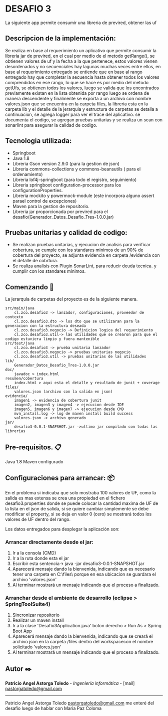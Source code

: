# DESAFIO 3

La siguiente app permite consumir una libreria de previred, obtener las uf

## Descripcion de la implementación:

Se realiza en base al requerimiento un aplicativo que permite consumir la libreria jar de previred, en el cual por medio de el metodo getRange(), se obtienen valores de uf y la fecha a la que pertenece, estos valores vienen desordenados y no secuenciales hay lagunas muchas veces entre ellos, en base al requerimiento entregado se entiende que en base al rango entregado hay que completar la secuencia hasta obtener todos los valores comprendidos en ese rango, lo que se hace es por medio del metodo getUfs, se obtienen todos los valores, luego  se valida que los encontrados previamente existan en la lista obtenida por rango luego se ordena de manera descendente y finalmente se exporta a un archivo con nombre valores.json que se encuentra en la carpeta files, la libreria esta en la carpeta lib y el detalle de la jerarquia y estructura de carpetas se detalla a continuacion, se agrega logger para ver el trace del aplicativo. se documenta el codigo, se agregan pruebas unitarias y se realiza un scan con sonarlint para asegurar la calidad de codigo.

## Tecnologia utilizada:
 - Springboot
 - Java 1.8
 - Libreria Gson version 2.9.0 (para la gestion de json)
 - Libreria commons-collections y commons-beansutils ( para el ordenamiento)
 - Libreria lof4j-springboot (para todo el registro, seguimiento)
 - Libreria springboot configuration-processor para los configurationProperties.
 - Libreria mockito y powermock-module (este incorpora alguno assert parael control de excepciones)
 - Maven para la gestion de repositorio. 
 - Libreria jar proporcionada por previred para el desafio(Generador_Datos_Desafio_Tres-1.0.0.jar)
 
## Pruebas unitarias y calidad de codigo:
 - Se realizan pruebas unitarias, y ejecucion de analisis para verificar cobertura, se cumple con los standares minimos de un 90% de cobertura del proyecto, se adjunta evidencia en carpeta /evidencia con el detalle de cobrtura.
 - Se realiza analisis con Plugin SonarLint, para reducir deuda tecnica. y cumplir con los standares minimos.

## Comenzando 🚀
La jerarquía de carpetas del proyecto es de la siguiente manera.
```
src/main/java
	cl.zco.desafio3 -> lanzador, configuraciones, proveedor de contexto
	cl.zco.desafio3.dto -> los dto que se utilizaran para la generacion con la estructura deseada
	cl.zco.desafio3.negocio -> Definicion logica del requerimiento
	cl.zco.desafio3.util-> las utilidades que se crearon para que el codigo estuviera limpio y fuera mantenible
src/test/java
	cl.zco.desafio3 -> prueba unitaria lanzador
	cl.zco.desafio3.negocio -> pruebas unitarias negocio	
	cl.zco.desafio3.util -> pruebas unitarias de las utilidades
lib/
	Generador_Datos_Desafio_Tres-1.0.0.jar
doc/
	javadoc > index.html 
resumen/cobertura
	index.html > aqui esta el detalle y resultado de junit + coverage
files/
	valores.json (archivo con la salida en json)
evidencia/
	imagen1 -> evidencia de cobertura junit
	imagen2, imagen3 y imagen4 -> ejecucion desde IDE
	imagen5, imagen6 y imagen7 -> ejecucion desde CMD
	mvn_install.log -> log de maven install build success
	valores.json -> archivo generado
jar/
	desafio3-0.0.1-SNAPSHOT.jar ->ultimo jar compilado con todas las librerias 
```

## Pre-requisitos. 📋

Java 1.8
Maven configurado

## Configuraciones para arrancar:  📦
En el problema si indicaba que solo mostraba 100 valores de UF, como la salida es mas extensa se crea una propiedad en el fichero desafio3.properties donde se puede colocar la cantidad maxima de UF de la lista en el json de salida, si se quiere cambiar simplemente se debe modificar el property, si se deja en valor 0 (cero) se mostrará todos los valores de UF dentro del rango.

Los datos entregados para desplegar la aplicación son:

### Arrancar directamente desde el jar: 
1. Ir a la consola (CMD)
2. Ir a la ruta donde esta el jar
3. Escribir esta sentencia-> java -jar desafio3-0.0.1-SNAPSHOT.jar
4. Aparecerá mensaje dando la bienvenida, indicando que es necesario tener una carpeta en C:\files\ porque en esa ubicacion se guardara el archivo 'valores.json'
5. Al terminar mostrará un mensaje indicando que el proceso a finalizado.

### Arranchar desde el ambiente de desarrollo (eclipse > SpringToolSuite4)
1. Sincronizar repositorio
2. Realizar un maven install
3. Ir a la clase 'Desafio3Application.java' boton derecho > Run As > Spring Boot App
4. Aparecerá mensaje dando la bienvenida, indicando que se creará el archivo json en la carpeta /files dentro del workspacecon el nombre solicitado 'valores.json'
5. Al terminar mostrará un mensaje indicando que el proceso a finalizado.

## Autor ✒️
**Patricio Angel Astorga Toledo** - *Ingeniería informática* - [mail] pastorgatoledo@gmail.com

---

Patricio Angel Astorga Toledo
pastorgatoledo@gmail.com
me enteré del desafio luego de hablar con Maria Paz Coloma
